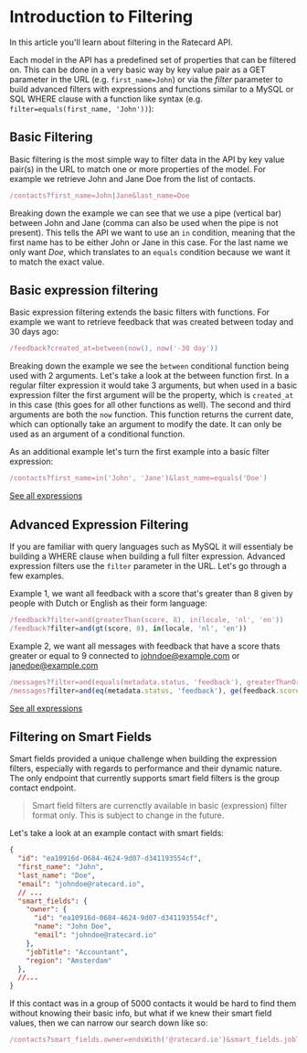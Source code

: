 # Introduction to Filtering
In this article you'll learn about filtering in the Ratecard API. 

Each model in the API has a predefined set of properties that can be filtered on. This can be done in a very basic way by key value pair as a GET parameter in the URL (e.g. `first_name=John`) or via the *filter* parameter to build advanced filters with expressions and functions similar to a MySQL or SQL WHERE clause with a function like syntax (e.g. `filter=equals(first_name, 'John'))`):

## Basic Filtering
Basic filtering is the most simple way to filter data in the API by key value pair(s) in the URL to match one or more properties of the model. For example we retrieve John and Jane Doe from the list of contacts.

```js
/contacts?first_name=John|Jane&last_name=Doe
```

Breaking down the example we can see that we use a pipe (vertical bar) between John and Jane (comma can also be used when the pipe is not present). This tells the API we want to use an `in` condition, meaning that the first name has to be either John or Jane in this case. For the last name we only want *Doe*, which translates to an `equals` condition because we want it to match the exact value.

## Basic expression filtering
Basic expression filtering extends the basic filters with functions. For example we want to retrieve feedback that was created between today and 30 days ago:

```js
/feedback?created_at=between(now(), now('-30 day'))
```

Breaking down the example we see the `between` conditional function being used with 2 arguments. Let's take a look at the between function first. In a regular filter expression it would take 3 arguments, but when used in a basic expression filter the first argument will be the property, which is `created_at` in this case (this goes for all other functions as well). The second and third arguments are both the `now` function. This function returns the current date, which can optionally take an argument to modify the date. It can only be used as an argument of a conditional function.

As an additional example let's turn the first example into a basic filter expression:
```js
/contacts?first_name=in('John', 'Jane')&last_name=equals('Doe')
```

[See all expressions]('./expressions.md')

## Advanced Expression Filtering
If you are familiar with query languages such as MySQL it will essentialy be building a WHERE clause when building a full filter expression. Advanced expression filters use the `filter` parameter in the URL. Let's go through a few examples.

Example 1, we want all feedback with a score that's greater than 8 given by people with Dutch or English as their form language:
```js
/feedback?filter=and(greaterThan(score, 8), in(locale, 'nl', 'en'))
/feedback?filter=and(gt(score, 8), in(locale, 'nl', 'en'))
```

Example 2, we want all messages with feedback that have a score thats greater or equal to 9 connected to johndoe@example.com or janedoe@example.com
```js
/messages?filter=and(equals(metadata.status, 'feedback'), greaterThanOrEqualTo(feedback.score, 9), in(connected_user.email, 'johndoe@example.com', 'janedoe@example.com'))
/messages?filter=and(eq(metadata.status, 'feedback'), ge(feedback.score, 9), in(connected_user.email, 'johndoe@example.com', 'janedoe@example.com'))
```

[See all expressions]('./expressions.md')

## Filtering on Smart Fields
Smart fields provided a unique challenge when building the expression filters, especially with regards to performance and their dynamic nature. The only endpoint that currently supports smart field filters is the group contact endpoint. 

> Smart field filters are currenctly available in basic (expression) filter format only. This is subject to change in the future.

Let's take a look at an example contact with smart fields:
```json
{
  "id": "ea10916d-0684-4624-9d07-d341193554cf",
  "first_name": "John",
  "last_name": "Doe",
  "email": "johndoe@ratecard.io",
  // ...
  "smart_fields": {
    "owner": {
      "id": "ea10916d-0684-4624-9d07-d341193554cf",
      "name": "John Doe",
      "email": "johndoe@ratecard.io"
    },
    "jobTitle": "Accountant",
    "region": "Amsterdam"
  },
  //...
}
```
If this contact was in a group of 5000 contacts it would be hard to find them without knowing their basic info, but what if we knew their smart field values, then we can narrow our search down like so:
```js
/contacts?smart_fields.owner=endsWith('@ratecard.io')&smart_fields.jobTitle=Accountant&region=Amsterdam
```